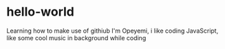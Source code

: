 # hello-world
Learning how to make use of githiub
I'm Opeyemi, i like coding JavaScript, like some cool music in background while coding
